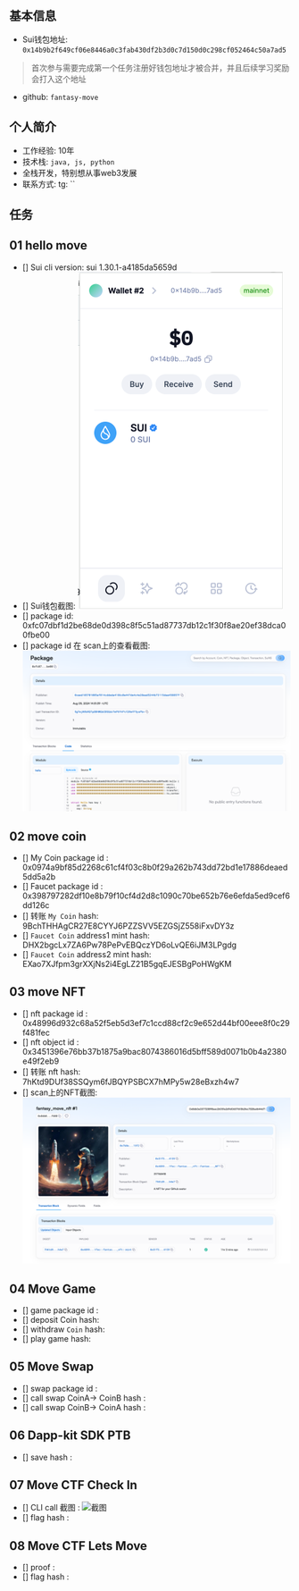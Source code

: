 ## 基本信息
- Sui钱包地址: `0x14b9b2f649cf06e8446a0c3fab430df2b3d0c7d150d0c298cf052464c50a7ad5`
> 首次参与需要完成第一个任务注册好钱包地址才被合并，并且后续学习奖励会打入这个地址
- github: `fantasy-move`

## 个人简介
- 工作经验: 10年
- 技术栈:  `java, js, python` 
- 全栈开发，特别想从事web3发展
- 联系方式: tg: ``

## 任务

##   01 hello move
- [] Sui cli version: sui 1.30.1-a4185da5659d
- [] Sui钱包截图: ![Sui钱包截图](images/task1/wallet.png)
- [] package id: 0xfc07dbf1d2be68de0d398c8f5c51ad87737db12c1f30f8ae20ef38dca00fbe00
- [] package id 在 scan上的查看截图:![Scan截图](images/task1/package.png)

##   02 move coin
- [] My Coin package id : 0x0974a9bf85d2268c61cf4f03c8b0f29a262b743dd72bd1e17886deaed5dd5a2b
- [] Faucet package id : 0x398797282df10e8b79f10cf4d2d8c1090c70be652b76e6efda5ed9cef6dd126c
- [] 转账 `My Coin` hash: 9BchTHHAgCR27E8CYYJ6PZZSVV5EZGSjZ558iFxvDY3z
- [] `Faucet Coin` address1 mint hash: DHX2bgcLx7ZA6Pw78PePvEBQczYD6oLvQE6iJM3LPgdg
- [] `Faucet Coin` address2 mint hash: EXao7XJfpm3grXXjNs2i4EgLZ21B5gqEJESBgPoHWgKM

##   03 move NFT
- [] nft package id : 0x48996d932c68a52f5eb5d3ef7c1ccd88cf2c9e652d44bf00eee8f0c29f481fec
- [] nft object id : 0x3451396e76bb37b1875a9bac8074386016d5bff589d0071b0b4a2380e49f2eb9
- [] 转账 nft  hash: 7hKtd9DUf38SSQym6fJBQYPSBCX7hMPy5w28eBxzh4w7
- [] scan上的NFT截图: ![Scan截图](images/task3/nft.png)

##   04 Move Game
- [] game package id :
- [] deposit Coin hash:
- [] withdraw `Coin` hash:
- [] play game hash:

##   05 Move Swap
- [] swap package id :
- [] call swap CoinA-> CoinB  hash :
- [] call swap CoinB-> CoinA  hash :

##   06 Dapp-kit SDK PTB
- [] save hash :

##   07 Move CTF Check In
- [] CLI call 截图 : ![截图](./images/你的图片地址)
- [] flag hash :

##   08 Move CTF Lets Move
- [] proof :
- [] flag hash :
